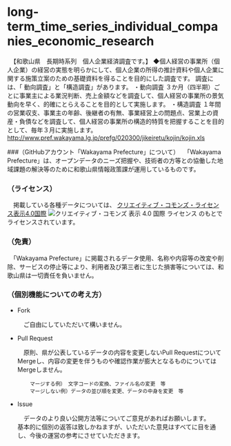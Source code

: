 # long-term_time_series_individual_companies_economic_research
　【和歌山県　長期時系列　個人企業経済調査です。】
◆個人経営の事業所（個人企業）の経営の実態を明らかにして、個人企業の所得の推計資料や個人企業に関する施策立案のための基礎資料を得ることを目的にした調査です。
 調査には、「 動向調査」と「構造調査」があります。
・動向調査 
３か月（四半期）ごとに事業主による業況判断、売上金額などを調査して、個人経営の事業所の景気動向を早く、的確にとらえることを目的として実施します。
・構造調査 
１年間の営業収支、事業主の年齢、後継者の有無、事業経営上の問題点、営業上の資産・負債などを調査して、個人経営の事業所の構造的特質を把握することを目的として、毎年３月に実施します。 
http://www.pref.wakayama.lg.jp/prefg/020300/jikeiretu/kojin/kojin.xls

###（GitHubアカウント「Wakayama Prefecture」について）
　「Wakayama Prefecture」は、オープンデータのニーズ把握や、技術者の方等との協働した地域課題の解決等のために和歌山県情報政策課が運用しているものです。

### （ライセンス）

　掲載している各種データについては、
[クリエイティブ・コモンズ・ライセンス表示4.0国際](https://creativecommons.org/licenses/by/4.0/deed.ja)
![クリエイティブ・コモンズ 表示 4.0 国際 ライセンス](https://licensebuttons.net/l/by/4.0/88x31.png)
のもとでライセンスされています。

### （免責）

　「Wakayama Prefecture」に掲載されるデータ使用、名称や内容等の改変や削除、サービスの停止等により、利用者及び第三者に生じた損害等については、和歌山県は一切責任を負いません。

### （個別機能についての考え方）

- Fork

    　ご自由にしていただいて構いません。

- Pull Request

    　原則、県が公表しているデータの内容を変更しないPull RequestについてMergeし、内容の変更を伴うものや確認作業が膨大となるものについてはMergeしません。

          マージする例）　文字コードの変換、ファイル名の変更　等
          マージしない例）データの並び順を変更、データの中身を変更　等

- Issue

    　データのより良い公開方法等についてご意見があればお願いします。<br />
    基本的に個別の返答は致しかねますが、いただいた意見はすべてに目を通し、今後の運営の参考にさせていただきます。
